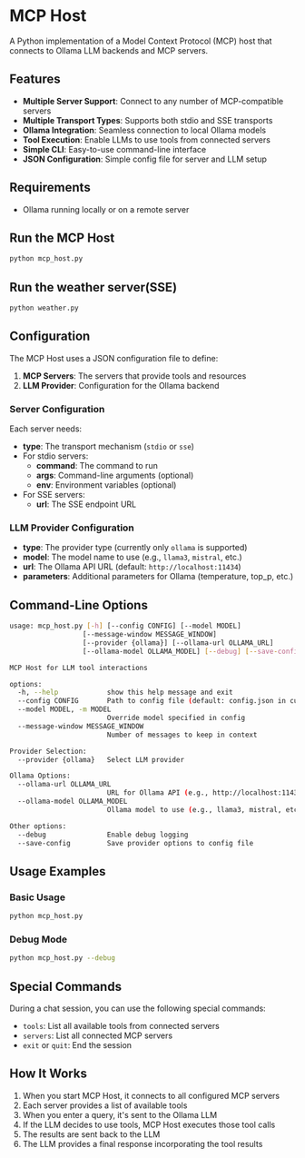 # MCP Host

A Python implementation of a Model Context Protocol (MCP) host that connects to Ollama LLM backends and MCP servers.

## Features

- **Multiple Server Support**: Connect to any number of MCP-compatible servers
- **Multiple Transport Types**: Supports both stdio and SSE transports
- **Ollama Integration**: Seamless connection to local Ollama models
- **Tool Execution**: Enable LLMs to use tools from connected servers
- **Simple CLI**: Easy-to-use command-line interface
- **JSON Configuration**: Simple config file for server and LLM setup

## Requirements

- Ollama running locally or on a remote server

## Run the MCP Host

   ```bash
   python mcp_host.py
   ```

## Run the weather server(SSE)

   ```bash
   python weather.py
   ```

## Configuration

The MCP Host uses a JSON configuration file to define:

1. **MCP Servers**: The servers that provide tools and resources
2. **LLM Provider**: Configuration for the Ollama backend

### Server Configuration

Each server needs:

- **type**: The transport mechanism (`stdio` or `sse`)
- For stdio servers:
  - **command**: The command to run
  - **args**: Command-line arguments (optional)
  - **env**: Environment variables (optional)
- For SSE servers:
  - **url**: The SSE endpoint URL

### LLM Provider Configuration

- **type**: The provider type (currently only `ollama` is supported)
- **model**: The model name to use (e.g., `llama3`, `mistral`, etc.)
- **url**: The Ollama API URL (default: `http://localhost:11434`)
- **parameters**: Additional parameters for Ollama (temperature, top_p, etc.)

## Command-Line Options

```bash
usage: mcp_host.py [-h] [--config CONFIG] [--model MODEL]
                  [--message-window MESSAGE_WINDOW]
                  [--provider {ollama}] [--ollama-url OLLAMA_URL]
                  [--ollama-model OLLAMA_MODEL] [--debug] [--save-config]

MCP Host for LLM tool interactions

options:
  -h, --help            show this help message and exit
  --config CONFIG       Path to config file (default: config.json in current directory)
  --model MODEL, -m MODEL
                        Override model specified in config
  --message-window MESSAGE_WINDOW
                        Number of messages to keep in context

Provider Selection:
  --provider {ollama}   Select LLM provider

Ollama Options:
  --ollama-url OLLAMA_URL
                        URL for Ollama API (e.g., http://localhost:11434)
  --ollama-model OLLAMA_MODEL
                        Ollama model to use (e.g., llama3, mistral, etc.)

Other options:
  --debug               Enable debug logging
  --save-config         Save provider options to config file
```

## Usage Examples

### Basic Usage

```bash
python mcp_host.py
```

### Debug Mode

```bash
python mcp_host.py --debug
```

## Special Commands

During a chat session, you can use the following special commands:

- `tools`: List all available tools from connected servers
- `servers`: List all connected MCP servers
- `exit` or `quit`: End the session

## How It Works

1. When you start MCP Host, it connects to all configured MCP servers
2. Each server provides a list of available tools
3. When you enter a query, it's sent to the Ollama LLM
4. If the LLM decides to use tools, MCP Host executes those tool calls
5. The results are sent back to the LLM
6. The LLM provides a final response incorporating the tool results
